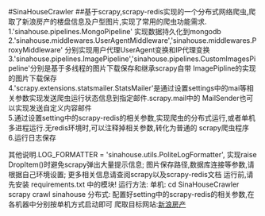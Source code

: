 #SinaHouseCrawler
##基于scrapy,scrapy-redis实现的一个分布式网络爬虫,爬取了新浪房产的楼盘信息及户型图片,实现了常用的爬虫功能需求.
1.'sinahouse.pipelines.MongoPipeline' 实现数据持久化到mongodb  
2.'sinahouse.middlewares.UserAgentMiddleware','sinahouse.middlewares.ProxyMiddleware' 分别实现用户代理UserAgent变换和IP代理变换  
3.'sinahouse.pipelines.ImagePipeline','sinahouse.pipelines.CustomImagesPipeline'分别是基于多线程的图片下载保存和继承scrapy自带  ImagePipline的实现的图片下载保存  
4.'scrapy.extensions.statsmailer.StatsMailer'是通过设置settings中的mai等相关参数实现发送爬虫运行状态信息到指定邮件.scrapy.mail中的  MailSender也可以实现发送自定义内容邮件  
5.通过设置setting中的scrapy-redis的相关参数,实现爬虫的分布式运行,或者单机多进程运行.无redis环境时,可以注释掉相关参数,转化为普通的  scrapy爬虫程序  
6.运行日志保存

其他说明.LOG_FORMATTER = 'sinahouse.utils.PoliteLogFormatter', 实现raise DropItem()时避免scrapy弹出大量提示信息; 图片保存路径,数据库连接等参数,请根据自己环境设置; 更多相关信息请查阅scrapy以及scrapy-redis文档
  运行前,请先安装 requirements.txt 中的模块! 
  运行方法:
  单机: 
  cd SinaHouseCrawler
  scrapy crawl sinahouse
 分布式:
 配置好setting中的scrapy-redis的相关参数,在各机器中分别按单机方式启动即可
  爬取目标网站:[新浪房产](http://data.house.sina.com.cn/sc/search/)  
